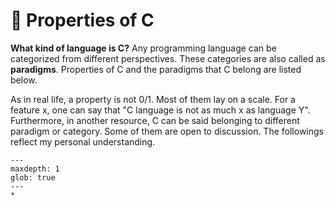 # 🌈 Properties of C

**What kind of language is C?** Any programming language can be categorized from
different perspectives. These categories are also called as **paradigms**.
Properties of C and the paradigms that C belong are listed below.

As in real life, a property is not 0/1. Most of them lay on a scale. For a
feature x, one can say that "C language is not as much x as language Y".
Furthermore, in another resource, C can be said belonging to different paradigm
or category. Some of them are open to discussion. The followings reflect my personal
understanding.

```{toctree}
---
maxdepth: 1
glob: true
---
*
```
